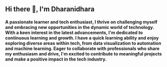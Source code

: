 ## Hi there 👋, I'm Dharanidhara

<!--
**dharanidharatdd/dharanidharatdd** is a ✨ _special_ ✨ repository because its `README.md` (this file) appears on your GitHub profile.

Here are some ideas to get you started:

- 🔭 I’m currently working on ...
- 🌱 I’m currently learning ...
- 👯 I’m looking to collaborate on ...
- 🤔 I’m looking for help with ...
- 💬 Ask me about ...
- 📫 How to reach me: ...
- 😄 Pronouns: ...
- ⚡ Fun fact: ...
-->
#### A passionate learner and tech enthusiast, I thrive on challenging myself and embracing new opportunities in the dynamic world of technology. With a keen interest in the latest advancements, I'm dedicated to continuous learning and growth. I have a quick learning ability and enjoy exploring diverse areas within tech, from data visualization to automation and machine learning. Eager to collaborate with professionals who share my enthusiasm and drive, I'm excited to contribute to meaningful projects and make a positive impact in the tech industry.
